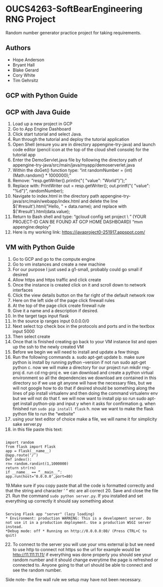 # OUCS4263-SoftBearEngineering RNG Project
Random number generator practice project for taking requirements.

## Authors
- Hope Anderson
- Bryant Hall
- Blake Gerard
- Cory White
- Tim Gehrsitz

## GCP with Python Guide

## GCP with Java Guide
1.	Load up a new project in GCP
2.	Go to App Engine Dashboard
3.	Click start tutorial and select Java.
4.	Run through the tutorial and deploy the tutorial application
5.	Open Shell (ensure you are in directory appengine-try-java) and launch code editor (pencil icon at the top of the cloud shell console) for the tutorial app
6.	Enter the DemoServlet.java file by following the directory path of appengine-try-java/src/main/java/myapp/demoserverlet.java
7.	Within the doGet() function type:
 “int randomNumber = (int)(Math.random() * 1000000);”
8.    Remove:
“resp.getWriter().println("{ \"value\": \"World\"}");”
8.	Replace with:
PrintWriter out = resp.getWriter();
out.printf("{ \"value\": \"%d\"}", randomNumber);
9.	Navigate to index.html in the directory path appengine-try-java/src/main/webapp/index.html and delete the line 
$('#result').html("Hello, " + data.name);
and replace with
$('#result').html(data.value);
10.	Return to Bash shell and type:
“gcloud config set project \ <YOUR-PROJECT-ID>”
(YOUR PROJECT-ID CAN BE FOUND AT GCP HOME DASHBOARD)
“mvn appengine:deploy”
11.	 Here is my working link: https://javaproject0-251917.appspot.com/

## VM with Python Guide
1.	Go to GCP and go to the compute engine
2.	Go to vm instances and create a new machine
3.	For our purpose I just used a g1-small, probably could go small if desired
4.	Allow https and https traffic and click create
5.	Once the instance is created click on it and scroll down to network interfaces
6.	Click the view details button on the far right of the default network row
7.	Here on the left side of the page click firewall rules
8.	At the top of the page click create firewall rule
9.	Give it a name and a description if desired.
10.	In the target tags input flask
11.	In the source ip ranges input 0.0.0.0/0
12.	Next select tcp check box in the protocols and ports and in the textbox input 5000
13.	Then select create
14.	Once that is finished creating go back to your  VM instance list and open up the ssh to the newly created VM
15.	Before we begin we will need to install and update a few things
16.	Run the following commands
 a.	sudo apt-get update
 b.	make sure python is install by running python –version if not run sudo apt-get python
 c.	now we will make a directory for our project run mkdir rng-proj
 d.	run cd rng-proj
 e.	we can download and create a python virtual environment so all the dependencies we download are contained in this directory so if we use git anyone will have the necessary files, but we will not google how to do that if desired should be something along the lines of pip install virtualenv and then doing the command virtualenv env but we will not do that
 f.	we will now want to install pip so run sudo apt-get install python-pip and input y when it asks for confirmation
 g.	when finished run `sudo pip install flask`
 h.	now we want to make the flask python file to run the “website”
17.	using your text editor of choice make a file, we will name it for simplicity sake server.py
18.	in this file paste this text:

<pre><code>
import random
from flask import Flask
app = Flask(__name__)
@app.route(‘/’)
Def index():
rn= random.randint(1,1000000)
return str(rn)
if __name__ == “__main__”:
app.run(host=’0.0.0.0’,port=80)
</code></pre>

19.Make sure if you copy paste that all the code is formatted correctly and that the string and character ‘ “ etc are all correct
20. Save and close the file
21. Run the command `sudo python server.py`. If you installed and set everything up correctly it should say something about

<pre><code>
Serving Flask app "server" (lazy loading) 
* Environment: production WARNING: This is a development server. Do not use it in a production deployment. Use a production WSGI server instead. 
*Debug mode: off * Running on http://0.0.0.0:80/ (Press CTRL+C to quit)
</code></pre>

22. To connect to the server you will use your vms external ip but we need to use http to connect not https so the url for example would be http://11.111.11.11/ if everything was done properly you should see your random number and it should change everytime the page is refreshed or connected to. Anyone going to that url should be able to connect and see the random number.

Side note-  the fire wall rule we setup may have not been necessary.
